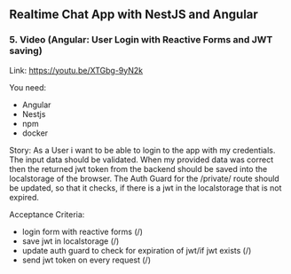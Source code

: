 ## Realtime Chat App with NestJS and Angular
### 5. Video (Angular: User Login with Reactive Forms and JWT saving)
Link: https://youtu.be/XTGbg-9yN2k

You need:
- Angular
- Nestjs
- npm
- docker

Story:
As a User i want to be able to login to the app with my credentials.
The input data should be validated. When my provided data was correct then the returned jwt token from the backend should be saved
into the localstorage of the browser.
The Auth Guard for the /private/ route should be updated, so that it checks, if there is a jwt in the localstorage that is not expired.

Acceptance Criteria:
- login form with reactive forms (/)
- save jwt in localstorage (/)
- update auth guard to check for expiration of jwt/if jwt exists (/)
- send jwt token on every request (/)